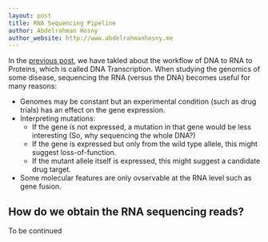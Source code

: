 ```yaml
---
layout: post
title: RNA Sequencing Pipeline
author: Abdelrahman Hosny
author_website: http://www.abdelrahmanhosny.me
---
```


In the [previous post](/DNA-RNA-Proteins), we have takled about the workflow of DNA to RNA to Proteins, which is called DNA Transcription. When studying the genomics of some disease, sequencing the RNA (versus the DNA) becomes useful for many reasons:

- Genomes may be constant but an experimental condition (such as drug trials) has an effect on the gene expression. 
- Interpreting mutations:
    - If the gene is not expressed, a mutation in that gene would be less interesting (So, why sequencing the whole DNA?)
    - If the gene is expressed but only from the wild type allele, this might suggest loss-of-function.
    - If the mutant allele itself is expressed, this might suggest a candidate drug target.
- Some molecular features are only ovservable at the RNA level such as gene fusion.
    

## How do we obtain the RNA sequencing reads?
To be continued